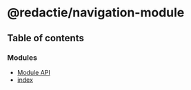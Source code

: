 # @redactie/navigation-module

## Table of contents

### Modules

- [Module API](../wiki/Module%20API)
- [index](../wiki/index)
